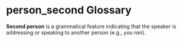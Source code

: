 # person_second Glossary
**Second person** is a grammatical feature indicating that the speaker is addressing or speaking to another person (e.g., *you ran*).
